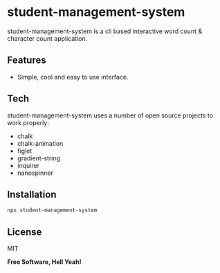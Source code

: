 # student-management-system

student-management-system is a cli based interactive word count & character count application.

## Features

- Simple, cool and easy to use interface.

## Tech

student-management-system uses a number of open source projects to work properly:

- chalk
- chalk-animation
- figlet
- gradient-string
- inquirer
- nanospinner

## Installation

```sh
npx student-management-system
```

## License

MIT

**Free Software, Hell Yeah!**
